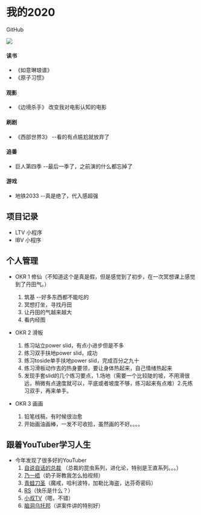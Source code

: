 # 我的2020

GitHub

<img align="middle" src="https://github-readme-stats-1.yihong0618.vercel.app/api?username=tomatouiui&show_icons=true&&theme=radical&hide_title=true" />

#### 读书
- 《如意琳琅谱》
- 《原子习惯》

#### 观影
- 《边境杀手》 改变我对电影认知的电影 

#### 刷剧
- 《西部世界3》 --看的有点尴尬就放弃了

#### 追番
- 巨人第四季 --最后一季了，之前演的什么都忘掉了

#### 游戏
- 地铁2033 --真是绝了，代入感超强

## 项目记录
- LTV 小程序
- IBV 小程序

## 个人管理
- OKR 1 修仙（不知道这个是真是假，但是感觉到了初步，在一次冥想课上感觉到了丹田气。）
  1. 筑基 --好多东西都不能吃的
  2. 冥想打坐，寻找丹田
  3. 让丹田的气越来越大
  4. 看内经图

- OKR 2 滑板
  1. 练习站立power slid，有点小进步但是不多
  2. 练习双手扶地power slid，成功
  3. 练习toside单手扶地power slid，完成百分之九十
  4. 练习滑板动作去的热身要领，要让身体热起来，自己情绪热起来
  5. 发现手套slid的几个练习要点，1.场地（需要一个比较陡的坡，不用滑很远，稍微有点速度就可以，平底或者坡度不够，练习起来有点难）2.先练习双手，再来单手。

- OKR 3 画画
  1. 铅笔线稿，有时候很治愈
  2. 开始画油画棒，一发不可收拾，虽然画的不好。。。。

## 跟着YouTuber学习人生
- 今年发现了很多好的YouTuber
  1. [自说自话的总裁](https://www.youtube.com/channel/UCgo_-fjJxnLwwwq5dSY72rg) （总裁的昆虫系列，进化论，特别是王直系列。。。）
  2. [乃一捂](https://www.youtube.com/channel/UC-7Il-7Zo0xzcE1B8vJN7ug)（奶子哥教我怎么拍视频）
  3. [青蛙刀圣](https://www.youtube.com/channel/UCWx-9tUBYtpVVchhNVDchSw)（魔戒，哈利波特，加勒比海盗，达芬奇密码）
  4. [RS](https://www.youtube.com/channel/UCvAFi3Brfyci4XH7V3pGcpA)（快乐是什么？）
  5. [小叔TV](https://www.youtube.com/channel/UCPNfoYdMopKZKlaTB92g-QQ)（嗯，不错）
  6. [脑洞乌托邦](https://www.youtube.com/channel/UC2tQpW0dPiyWPebwBSksJ_g)（讲案件讲的特别好）